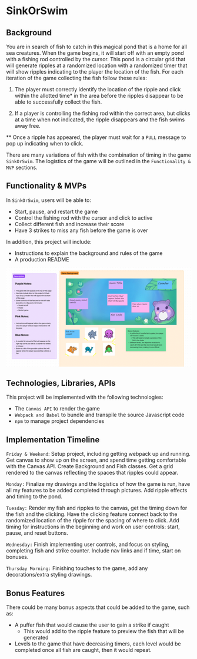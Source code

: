 # SinkOrSwim

## Background 
You are in search of fish to catch in this magical pond that is a home for all sea creatures.
When the game begins, it will start off with an empty pond with a fishing rod controlled by the cursor. This pond is a circular grid that will generate ripples at a randomized location with a randomized timer that will show ripples indicating to the player the location of the fish. For each iteration of the game collecting the fish follow these rules: 

1) The player must correctly identify the location of the ripple and click within the allotted time* in the area before the ripples disappear to be able to successfully collect the fish. 

2) If a player is controlling the fishing rod within the correct area, but clicks at a time when not indicated, the ripple disappears and the fish swims away free. 

** Once a ripple has appeared, the player must wait for a `PULL` message to pop up indicating when to click. 

There are many variations of fish with the combination of timing in the game `SinkOrSwim`. The logistics of the game will be outlined in the `Functionality & MVP` sections. 

## Functionality & MVPs 

In `SinkOrSwim`, users will be able to:
- Start, pause, and restart the game 
- Control the fishing rod with the cursor and click to active 
- Collect different fish and increase their score 
- Have 3 strikes to miss any fish before the game is over 

In addition, this project will include:

- Instructions to explain the background and rules of the game
- A production README 

![img](wireframe.png)

## Technologies, Libraries, APIs

This project will be implemented with the following technologies: 

- The `Canvas API` to render the game
- `Webpack and Babel` to bundle and transpile the source Javascript code 
-  `npm` to manage project dependencies 

## Implementation Timeline 

`Friday & Weekend`: Setup project, including getting webpack up and running. Get canvas to show up on the screen, and spend time getting comfortable with the Canvas API. Create Background and Fish classes. Get a grid rendered to the canvas reflecting the spaces that ripples could appear. 

`Monday:` Finalize my drawings and the logistics of how the game is run, have all my features to be added completed through pictures. Add ripple effects and timing to the pond.

`Tuesday:` Render my fish and ripples to the canvas, get the timing down for the fish and the clicking. Have the clicking feature connect back to the randomized location of the ripple for the spacing of where to click. Add timing for instructions in the beginning and work on user controls: start, pause, and reset buttons. 

`Wednesday:` Finish implementing user controls, and focus on styling, completing fish and strike counter. Include nav links and if time, start on bonuses.

`Thursday Morning:` Finishing touches to the game, add any decorations/extra styling drawings. 

## Bonus Features 

There could be many bonus aspects that could be added to the game, such as: 
- A puffer fish that would cause the user to gain a strike if caught 
    - This would add to the ripple feature to preview the fish that will be generated 
- Levels to the game that have decreasing timers, each level would be completed once all fish are caught, then it would repeat. 